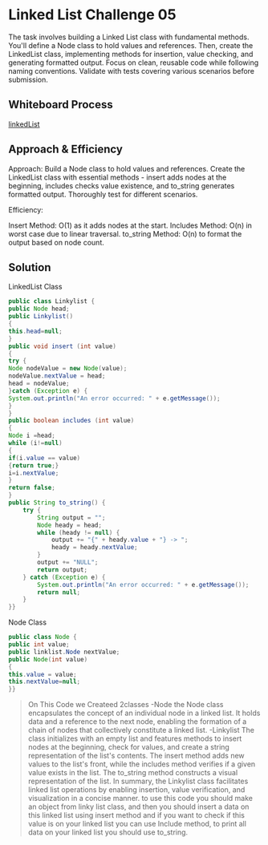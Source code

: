 # Linked List Challenge 05
The task involves building a Linked List class with fundamental methods. You'll define a Node class to hold values and references. Then, create the LinkedList class, implementing methods for insertion, value checking, and generating formatted output. Focus on clean, reusable code while following naming conventions. Validate with tests covering various scenarios before submission.

## Whiteboard Process
[linkedList](./Screenshot%20(422).png)

## Approach & Efficiency
Approach: Build a Node class to hold values and references. Create the LinkedList class with essential methods - insert adds nodes at the beginning, includes checks value existence, and to_string generates formatted output. Thoroughly test for different scenarios.

Efficiency:

Insert Method: O(1) as it adds nodes at the start.
Includes Method: O(n) in worst case due to linear traversal.
to_string Method: O(n) to format the output based on node count.

## Solution
LinkedList Class
```Java
public class Linkylist {
public Node head;
public Linkylist()
{
this.head=null;
}
public void insert (int value)
{
try {
Node nodeValue = new Node(value);
nodeValue.nextValue = head;
head = nodeValue;
}catch (Exception e) {
System.out.println("An error occurred: " + e.getMessage());
}
}
public boolean includes (int value)
{
Node i =head;
while (i!=null)
{
if(i.value == value)
{return true;}
i=i.nextValue;
}
return false;
}
public String to_string() {
    try {
        String output = "";
        Node heady = head;
        while (heady != null) {
            output += "{" + heady.value + "} -> ";
            heady = heady.nextValue;
        }
        output += "NULL";
        return output;
    } catch (Exception e) {
        System.out.println("An error occurred: " + e.getMessage());
        return null;
    }
}}
```

Node Class

```Java
public class Node {
public int value;
public linklist.Node nextValue;
public Node(int value)
{
this.value = value;
this.nextValue=null;
}}
```
> On This Code we Createed 2classes -Node the Node class encapsulates the concept of an individual node in a linked list. It holds data and a reference to the next node, enabling the formation of a chain of nodes that collectively constitute a linked list.
                                    -Linkylist The class initializes with an empty list and features methods to insert nodes at the beginning, check for values, and create a string representation of the list's contents. The insert method adds new values to the list's front, while the includes method verifies if a given value exists in the list. The to_string method constructs a visual representation of the list. In summary, the Linkylist class facilitates linked list operations by enabling insertion, value verification, and visualization in a concise manner.
> to use this code you should make an object from linky list class, and then you should insert a data on this linked list using insert method and if you want to check if this value is on your linked list you can use Include method, to print all data on your linked list you should use to_string. 